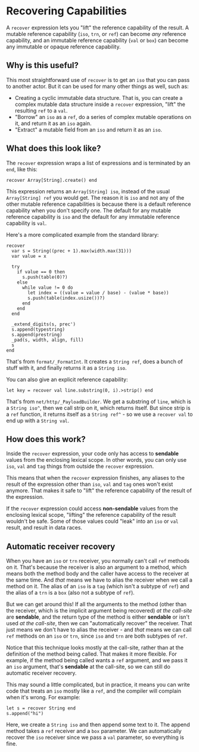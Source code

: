 # Recovering Capabilities

A `recover` expression lets you "lift" the reference capability of the result. A mutable reference capability (`iso`, `trn`, or `ref`) can become _any_ reference capability, and an immutable reference capability (`val` or `box`) can become any immutable or opaque reference capability.

## Why is this useful?

This most straightforward use of `recover` is to get an `iso` that you can pass to another actor. But it can be used for many other things as well, such as:

* Creating a cyclic immutable data structure. That is, you can create a complex mutable data structure inside a `recover` expression, "lift" the resulting `ref` to a `val`.
* "Borrow" an `iso` as a `ref`, do a series of complex mutable operations on it, and return it as an `iso` again.
* "Extract" a mutable field from an `iso` and return it as an `iso`.

## What does this look like?

The `recover` expression wraps a list of expressions and is terminated by an `end`, like this:

```pony
recover Array[String].create() end
```

This expression returns an `Array[String] iso`, instead of the usual `Array[String] ref` you would get. The reason it is `iso` and not any of the other mutable reference capabilities is because there is a default reference capability when you don't specify one. The default for any mutable reference capability is `iso` and the default for any immutable reference capability is `val`.

Here's a more complicated example from the standard library:

```pony
recover
  var s = String((prec + 1).max(width.max(31)))
  var value = x

  try
    if value == 0 then
      s.push(table(0)?)
    else
      while value != 0 do
        let index = ((value = value / base) - (value * base))
        s.push(table(index.usize())?)
      end
    end
  end

  _extend_digits(s, prec')
  s.append(typestring)
  s.append(prestring)
  _pad(s, width, align, fill)
  s
end
```

That's from `format/_FormatInt`. It creates a `String ref`, does a bunch of stuff with it, and finally returns it as a `String iso`.

You can also give an explicit reference capability:

```pony
let key = recover val line.substring(0, i).>strip() end
```

That's from `net/http/_PayloadBuilder`. We get a substring of `line`, which is a `String iso^`, then we call strip on it, which returns itself. But since strip is a `ref` function, it returns itself as a `String ref^` - so we use a `recover val` to end up with a `String val`.

## How does this work?

Inside the `recover` expression, your code only has access to __sendable__ values from the enclosing lexical scope. In other words, you can only use `iso`, `val` and `tag` things from outside the `recover` expression.

This means that when the `recover` expression finishes, any aliases to the result of the expression other than `iso`, `val` and `tag` ones won't exist anymore. That makes it safe to "lift" the reference capability of the result of the expression.

If the `recover` expression could access __non-sendable__ values from the enclosing lexical scope, "lifting" the reference capability of the result wouldn't be safe. Some of those values could "leak" into an `iso` or `val` result, and result in data races.

## Automatic receiver recovery

When you have an `iso` or `trn` receiver, you normally can't call `ref` methods on it. That's because the receiver is also an argument to a method, which means both the method body and the caller have access to the receiver at the same time. And _that_ means we have to alias the receiver when we call a method on it. The alias of an `iso` is a `tag` (which isn't a subtype of `ref`) and the alias of a `trn` is a `box` (also not a subtype of `ref`).

But we can get around this! If all the arguments to the method (other than the receiver, which is the implicit argument being recovered) _at the call-site_ are __sendable__, and the return type of the method is either __sendable__ or isn't used _at the call-site_, then we can "automatically recover" the receiver. That just means we don't have to alias the receiver - and _that_ means we can call `ref` methods on an `iso` or `trn`, since `iso` and `trn` are both subtypes of `ref`.

Notice that this technique looks mostly at the call-site, rather than at the definition of the method being called. That makes it more flexible. For example, if the method being called wants a `ref` argument, and we pass it an `iso` argument, that's __sendable__ at the call-site, so we can still do automatic receiver recovery.

This may sound a little complicated, but in practice, it means you can write code that treats an `iso` mostly like a `ref`, and the compiler will complain when it's wrong. For example:

```pony
let s = recover String end
s.append("hi")
```

Here, we create a `String iso` and then append some text to it. The append method takes a `ref` receiver and a `box` parameter. We can automatically recover the `iso` receiver since we pass a `val` parameter, so everything is fine.
